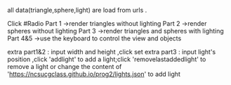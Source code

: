 all data(triangle,sphere,light) are load from urls .

Click #Radio
Part 1 ->render triangles without lighting
Part 2 ->render spheres without lighting
Part 3 ->render triangles and spheres with lighting
Part 4&5 ->use the keyboard to control the view and objects

extra part1&2 : input width and height ,click set 
extra part3   : input light's position ,click 'addlight' to add a light;click 'removelastaddedlight' to remove a light
                or change the content of 'https://ncsucgclass.github.io/prog2/lights.json' to add light

   


